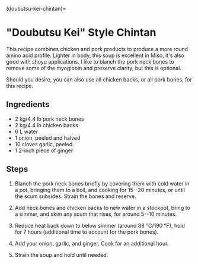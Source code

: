
(doubutsu-kei-chintan)=
# "Doubutsu Kei" Style Chintan

This recipe combines chicken and pork products to produce a more round amino
acid profile. Lighter in body, this soup is excellent in Miso, it's also good
with shoyu applications. I like to blanch the pork neck bones to remove some of
the myoglobin and preserve clarity, but this is optional. 

Should you desire, you can also use all chicken backs, or all pork bones, for
this recipe. 

## Ingredients

* 2 kg/4.4 lb pork neck bones
* 2 kg/4.4 lb chicken backs
* 6 L water
* 1 onion, peeled and halved 
* 10 cloves garlic, peeled.
* 1 2-inch piece of ginger

## Steps

1. Blanch the pork neck bones briefly by covering them with cold water in a pot,
   bringing them to a boil, and cooking for 15--20 minutes, or until the scum
   subsides. Strain the bones and reserve. 

2. Add neck bones and chicken backs to new water in a stockpot, bring to a
   simmer, and skim any scum that rises, for around 5--10 minutes. 

3. Reduce heat back down to below simmer (around  88 °C/190 °F), hold for 7
   hours (additional time to account for the pork bones). 

4. Add your onion, garlic, and ginger. Cook for an additional hour. 

5. Strain the soup and hold until needed.
